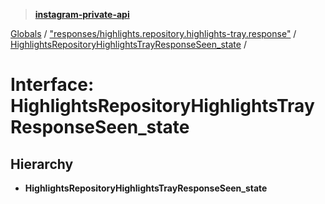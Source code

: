 > **[instagram-private-api](../README.md)**

[Globals](../README.md) / ["responses/highlights.repository.highlights-tray.response"](../modules/_responses_highlights_repository_highlights_tray_response_.md) / [HighlightsRepositoryHighlightsTrayResponseSeen_state](_responses_highlights_repository_highlights_tray_response_.highlightsrepositoryhighlightstrayresponseseen_state.md) /

# Interface: HighlightsRepositoryHighlightsTrayResponseSeen_state

## Hierarchy

* **HighlightsRepositoryHighlightsTrayResponseSeen_state**